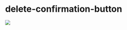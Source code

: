 # delete-confirmation-button
<img src="https://repository-images.githubusercontent.com/396251163/b9104687-9f6e-4212-b342-d1b0e19df7b5">
     
     
